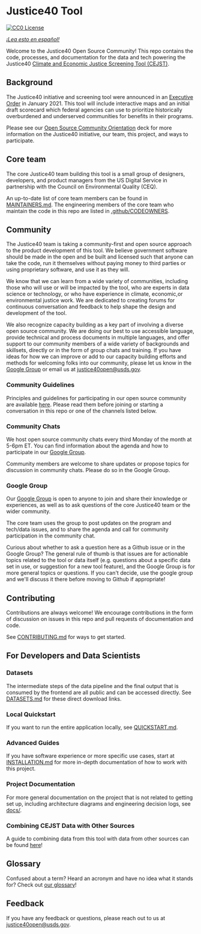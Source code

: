 # Justice40 Tool
[![CC0 License](https://img.shields.io/badge/license-CCO--1.0-brightgreen)](https://github.com/usds/justice40-tool/blob/main/LICENSE.md)

*[¡Lea esto en español!](README-es.md)*

Welcome to the Justice40 Open Source Community! This repo contains the code, processes, and documentation for the data and tech powering the Justice40 [Climate and Economic Justice Screening Tool (CEJST)](https://screeningtool.geoplatform.gov).

## Background
The Justice40 initiative and screening tool were announced in an [Executive Order](https://www.whitehouse.gov/briefing-room/presidential-actions/2021/01/27/executive-order-on-tackling-the-climate-crisis-at-home-and-abroad/) in January 2021. This tool will include interactive maps and an initial draft scorecard which federal agencies can use to prioritize historically overburdened and underserved communities for benefits in their programs.

Please see our [Open Source Community Orientation](docs/Justice40_Open_Source_Community_Orientation.pptx) deck for more information on the Justice40 initiative, our team, this project, and ways to participate.

## Core team
The core Justice40 team building this tool is a small group of designers, developers, and product managers from the US Digital Service in partnership with the Council on Environmental Quality (CEQ). 

An up-to-date list of core team members can be found in [MAINTAINERS.md](MAINTAINERS.md). The engineering members of the core team who maintain the code in this repo are listed in [.github/CODEOWNERS](.github/CODEOWNERS).

## Community
The Justice40 team is taking a community-first and open source approach to the product development of this tool. We believe government software should be made in the open and be built and licensed such that anyone can take the code, run it themselves without paying money to third parties or using proprietary software, and use it as they will. 

We know that we can learn from a wide variety of communities, including those who will use or will be impacted by the tool, who are experts in data science or technology, or who have experience in climate, economic,or environmental justice work. We are dedicated to creating forums for continuous conversation and feedback to help shape the design and development of the tool. 

We also recognize capacity building as a key part of involving a diverse open source community. We are doing our best to use accessible language, provide technical and process documents in multiple languages, and offer support to our community members of a wide variety of backgrounds and skillsets, directly or in the form of group chats and training. If you have ideas for how we can improve or add to our capacity building efforts and methods for welcoming folks into our community, please let us know in the [Google Group](https://groups.google.com/u/4/g/justice40-open-source) or email us at justice40open@usds.gov.

### Community Guidelines
Principles and guidelines for participating in our open source community are available [here](COMMUNITY_GUIDELINES.md). Please read them before joining or starting a conversation in this repo or one of the channels listed below. 

### Community Chats
We host open source community chats every third Monday of the month at 5-6pm ET. You can find information about the agenda and how to participate in our [Google Group](https://groups.google.com/u/4/g/justice40-open-source).

Community members are welcome to share updates or propose topics for discussion in community chats. Please do so in the Google Group.

### Google Group
Our [Google Group](https://groups.google.com/u/4/g/justice40-open-source) is open to anyone to join and share their knowledge or experiences, as well as to ask questions of the core Justice40 team or the wider community. 

The core team uses the group to post updates on the program and tech/data issues, and to share the agenda and call for community participation in the community chat.

Curious about whether to ask a question here as a Github issue or in the Google Group? The general rule of thumb is that issues are for actionable topics related to the tool or data itself (e.g. questions about a specific data set in use, or suggestion for a new tool feature), and the Google Group is for more general topics or questions. If you can't decide, use the google group and we'll discuss it there before moving to Github if appropriate! 

## Contributing

Contributions are always welcome! We encourage contributions in the form of discussion on issues in this repo and pull requests of documentation and code. 

See [CONTRIBUTING.md](CONTRIBUTING.md) for ways to get started.

## For Developers and Data Scientists

### Datasets

The intermediate steps of the data pipeline and the final output that is consumed by the frontend are all public and can be accessed directly. See [DATASETS.md](DATASETS.md) for these direct download links.

### Local Quickstart

If you want to run the entire application locally, see [QUICKSTART.md](QUICKSTART.md).

### Advanced Guides

If you have software experience or more specific use cases, start at [INSTALLATION.md](INSTALLATION.md) for more in-depth documentation of how to work with this project.

### Project Documentation

For more general documentation on the project that is not related to getting set up, including architecture diagrams and engineering decision logs, see [docs/](docs/).

### Combining CEJST Data with Other Sources

A guide to combining data from this tool with data from other sources can be found [here](docs/combining_data.md)!

## Glossary

Confused about a term? Heard an acronym and have no idea what it stands for? Check out [our glossary](docs/glossary.md)!

## Feedback

If you have any feedback or questions, please reach out to us at justice40open@usds.gov.

